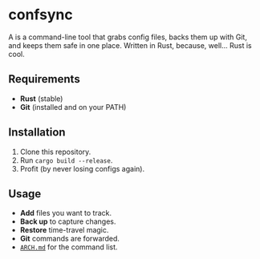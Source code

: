 # confsync

 A is a command-line tool that grabs config files, backs them up with Git, and keeps them safe in one place. Written in Rust, because, well... Rust is cool.

## Requirements
- **Rust** (stable)
- **Git** (installed and on your PATH)

## Installation
1. Clone this repository.
2. Run `cargo build --release`.
3. Profit (by never losing configs again).

## Usage
- **Add** files you want to track.
- **Back up** to capture changes.
- **Restore** time-travel magic.
- **Git** commands are forwarded.
- [`ARCH.md`](ARCH.md) for the command list.


